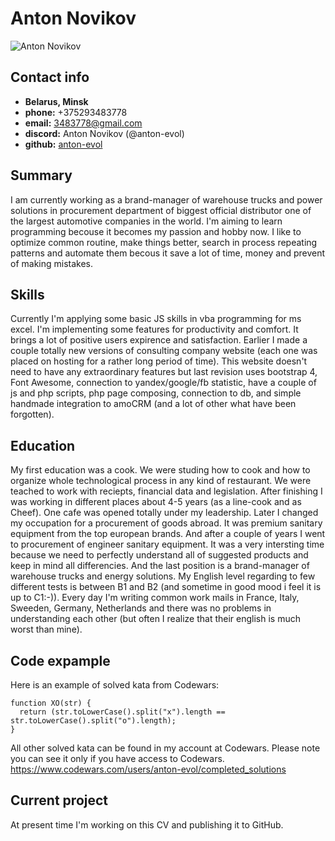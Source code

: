 # Anton Novikov
![Anton Novikov](https://topgain.by/img/team/a_novikov.jpg "Hi, it's me")


## Contact info
- **Belarus, Minsk**
- **phone:** +375293483778
- **email:** [3483778@gmail.com](mailto:3483778@gmail.com)
- **discord:** Anton Novikov (@anton-evol)
- **github:** [anton-evol](https://github.com/anton-evol/)


## Summary

I am currently working as a brand-manager of warehouse trucks and power solutions in procurement department of biggest official distributor one of the largest automotive companies in the world. I'm aiming to learn programming becouse it becomes my passion and hobby now. I like to optimize common routine, make things better, search in process repeating patterns and automate them becous it save a lot of time, money and prevent of making mistakes.


## Skills

Currently I'm applying some basic JS skills in vba programming for ms excel. I'm implementing some features for productivity and comfort. It brings a lot of positive users expirence and satisfaction. Earlier I made a couple totally new versions of consulting company website (each one was placed on hosting for a rather long period of time). This website doesn't need to have any extraordinary features but last revision uses bootstrap 4, Font Awesome, connection to yandex/google/fb statistic, have a couple of js and php scripts, php page composing, connection to db, and simple handmade integration to amoCRM (and a lot of other what have been forgotten).


## Education

My first education was a cook. We were studing how to cook and how to organize whole technological process in any kind of restaurant. We were teached to work with reciepts, financial data and legislation. After finishing I was working in different places about 4-5 years (as a line-cook and as Cheef). One cafe was opened totally under my leadership.
Later I changed my occupation for a procurement of goods abroad. It was premium sanitary equipment from the top european brands. And after a couple of years I went to procurement of engineer sanitary equipment. It was a very intersting time because we need to perfectly understand all of suggested products and keep in mind all differencies.
And the last position is a brand-manager of warehouse trucks and energy solutions.
My English level regarding to few different tests is between B1 and B2 (and sometime in good mood i feel it is up to C1:-)). Every day I'm writing common work mails in France, Italy, Sweeden, Germany, Netherlands and there was no problems in understanding each other (but often I realize that their english is much worst than mine).


## Code expample

Here is an example of solved kata from Codewars:
````
function XO(str) {
  return (str.toLowerCase().split("x").length == str.toLowerCase().split("o").length);
}
````
All other solved kata can be found in my account at Codewars.
Please note you can see it only if you have access to Codewars.
<https://www.codewars.com/users/anton-evol/completed_solutions>


## Current project

At present time I'm working on this CV and publishing it to GitHub.